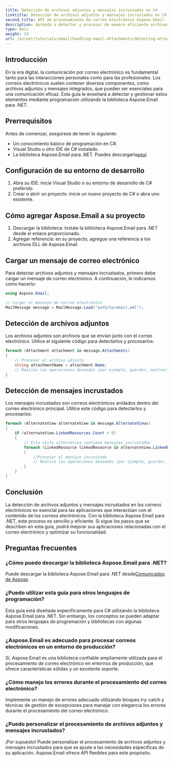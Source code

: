```yaml
---
title: Detección de archivos adjuntos y mensajes incrustados en C#
linktitle: Detección de archivos adjuntos y mensajes incrustados en C#
second_title: API de procesamiento de correo electrónico Aspose.Email .NET
description: Aprenda a detectar y procesar de manera eficiente archivos adjuntos y mensajes incrustados en correos electrónicos mediante la biblioteca Aspose.Email para .NET. Esta guía completa cubre la configuración.
type: docs
weight: 13
url: /es/net/tutorials/email/handling-email-attachments/detecting-attachment-and-embedded-message-in-csharp/
---
```

## Introducción

En la era digital, la comunicación por correo electrónico es fundamental tanto para las interacciones personales como para las profesionales. Los correos electrónicos suelen contener diversos componentes, como archivos adjuntos y mensajes integrados, que pueden ser esenciales para una comunicación eficaz. Esta guía le enseñará a detectar y gestionar estos elementos mediante programación utilizando la biblioteca Aspose.Email para .NET.

## Prerrequisitos

Antes de comenzar, asegúrese de tener lo siguiente:

- Un conocimiento básico de programación en C#.
- Visual Studio u otro IDE de C# instalado.
- La biblioteca Aspose.Email para .NET. Puedes descargarla[aquí](https://products.aspose.com/email/net).

## Configuración de su entorno de desarrollo

1. Abra su IDE: inicie Visual Studio o su entorno de desarrollo de C# preferido.
2. Crear o abrir un proyecto: inicie un nuevo proyecto de C# o abra uno existente.

## Cómo agregar Aspose.Email a su proyecto

1. Descargar la biblioteca: Instale la biblioteca Aspose.Email para .NET desde el enlace proporcionado.
2. Agregar referencia: en su proyecto, agregue una referencia a los archivos DLL de Aspose.Email.

## Cargar un mensaje de correo electrónico

Para detectar archivos adjuntos y mensajes incrustados, primero debe cargar un mensaje de correo electrónico. A continuación, le indicamos cómo hacerlo:

```csharp
using Aspose.Email;

// Cargar el mensaje de correo electrónico
MailMessage message = MailMessage.Load("path/to/email.eml");
```

## Detección de archivos adjuntos

Los archivos adjuntos son archivos que se envían junto con el correo electrónico. Utilice el siguiente código para detectarlos y procesarlos:

```csharp
foreach (Attachment attachment in message.Attachments)
{
    // Procesar el archivo adjunto
    string attachmentName = attachment.Name;
    // Realice las operaciones deseadas (por ejemplo, guardar, mostrar, etc.)
}
```

## Detección de mensajes incrustados

Los mensajes incrustados son correos electrónicos anidados dentro del correo electrónico principal. Utilice este código para detectarlos y procesarlos:

```csharp
foreach (AlternateView alternateView in message.AlternateViews)
{
    if (alternateView.LinkedResources.Count > 0)
    {
        // Esta vista alternativa contiene mensajes incrustados
        foreach (LinkedResource linkedResource in alternateView.LinkedResources)
        {
            //Procesar el mensaje incrustado
            // Realice las operaciones deseadas (por ejemplo, guardar, mostrar, etc.)
        }
    }
}
```

## Conclusión

La detección de archivos adjuntos y mensajes incrustados en los correos electrónicos es esencial para las aplicaciones que interactúan con el contenido de los correos electrónicos. Con la biblioteca Aspose.Email para .NET, este proceso es sencillo y eficiente. Si sigue los pasos que se describen en esta guía, podrá mejorar sus aplicaciones relacionadas con el correo electrónico y optimizar su funcionalidad.

## Preguntas frecuentes

### ¿Cómo puedo descargar la biblioteca Aspose.Email para .NET?

 Puede descargar la biblioteca Aspose.Email para .NET desde[Comunicados de Aspose](https://releases.aspose.com/email/net/).

### ¿Puedo utilizar esta guía para otros lenguajes de programación?

Esta guía está diseñada específicamente para C# utilizando la biblioteca Aspose.Email para .NET. Sin embargo, los conceptos se pueden adaptar para otros lenguajes de programación y bibliotecas con algunas modificaciones.

### ¿Aspose.Email es adecuado para procesar correos electrónicos en un entorno de producción?

Sí, Aspose.Email es una biblioteca confiable ampliamente utilizada para el procesamiento de correo electrónico en entornos de producción, que ofrece características sólidas y un excelente soporte.

### ¿Cómo manejo los errores durante el procesamiento del correo electrónico?

Implemente un manejo de errores adecuado utilizando bloques try-catch y técnicas de gestión de excepciones para manejar con elegancia los errores durante el procesamiento del correo electrónico.

### ¿Puedo personalizar el procesamiento de archivos adjuntos y mensajes incrustados?

¡Por supuesto! Puede personalizar el procesamiento de archivos adjuntos y mensajes incrustados para que se ajuste a las necesidades específicas de su aplicación. Aspose.Email ofrece API flexibles para este propósito.